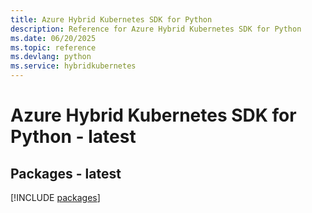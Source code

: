 ```yaml
---
title: Azure Hybrid Kubernetes SDK for Python
description: Reference for Azure Hybrid Kubernetes SDK for Python
ms.date: 06/20/2025
ms.topic: reference
ms.devlang: python
ms.service: hybridkubernetes
---
```

# Azure Hybrid Kubernetes SDK for Python - latest
## Packages - latest
[!INCLUDE [packages](hybrid-kubernetes-index.md)]